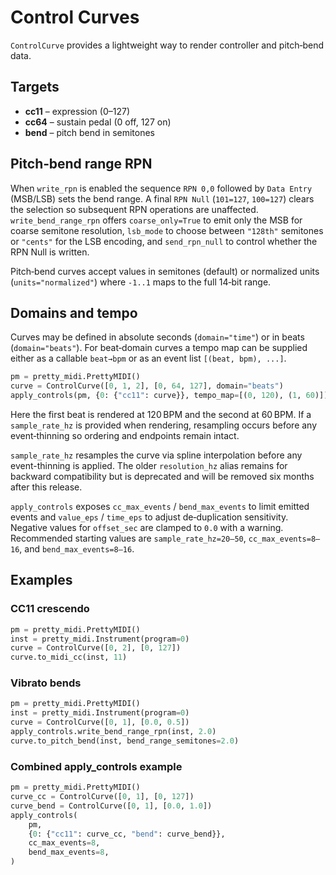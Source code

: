 # Control Curves

`ControlCurve` provides a lightweight way to render controller and pitch‑bend data.

## Targets

- **cc11** – expression (0–127)
- **cc64** – sustain pedal (0 off, 127 on)
- **bend** – pitch bend in semitones

## Pitch‑bend range RPN

When `write_rpn` is enabled the sequence `RPN 0,0` followed by `Data Entry` (MSB/LSB)
sets the bend range.  A final `RPN Null` (`101=127`, `100=127`) clears the selection
so subsequent RPN operations are unaffected.
`write_bend_range_rpn` offers `coarse_only=True` to emit only the MSB for
coarse semitone resolution, `lsb_mode` to choose between `"128th"` semitones
or `"cents"` for the LSB encoding, and `send_rpn_null` to control whether the
RPN Null is written.

Pitch‑bend curves accept values in semitones (default) or normalized units
(`units="normalized"`) where `-1..1` maps to the full 14‑bit range.

## Domains and tempo

Curves may be defined in absolute seconds (`domain="time"`) or in beats
(`domain="beats"`).  For beat‑domain curves a tempo map can be supplied either as a
callable `beat→bpm` or as an event list `[(beat, bpm), ...]`.

```python
pm = pretty_midi.PrettyMIDI()
curve = ControlCurve([0, 1, 2], [0, 64, 127], domain="beats")
apply_controls(pm, {0: {"cc11": curve}}, tempo_map=[(0, 120), (1, 60)])
```

Here the first beat is rendered at 120 BPM and the second at 60 BPM. If a
`sample_rate_hz` is provided when rendering, resampling occurs before any
event‑thinning so ordering and endpoints remain intact.

`sample_rate_hz` resamples the curve via spline interpolation before any
event-thinning is applied.  The older `resolution_hz` alias remains for
backward compatibility but is deprecated and will be removed six months
after this release.

`apply_controls` exposes `cc_max_events` / `bend_max_events` to limit emitted
events and `value_eps` / `time_eps` to adjust de‑duplication sensitivity.
Negative values for `offset_sec` are clamped to `0.0` with a warning. Recommended
starting values are `sample_rate_hz=20–50`, `cc_max_events=8–16`, and
`bend_max_events=8–16`.

## Examples

### CC11 crescendo
```python
pm = pretty_midi.PrettyMIDI()
inst = pretty_midi.Instrument(program=0)
curve = ControlCurve([0, 2], [0, 127])
curve.to_midi_cc(inst, 11)
```

### Vibrato bends
```python
pm = pretty_midi.PrettyMIDI()
inst = pretty_midi.Instrument(program=0)
curve = ControlCurve([0, 1], [0.0, 0.5])
apply_controls.write_bend_range_rpn(inst, 2.0)
curve.to_pitch_bend(inst, bend_range_semitones=2.0)
```

### Combined apply_controls example
```python
pm = pretty_midi.PrettyMIDI()
curve_cc = ControlCurve([0, 1], [0, 127])
curve_bend = ControlCurve([0, 1], [0.0, 1.0])
apply_controls(
    pm,
    {0: {"cc11": curve_cc, "bend": curve_bend}},
    cc_max_events=8,
    bend_max_events=8,
)
```
